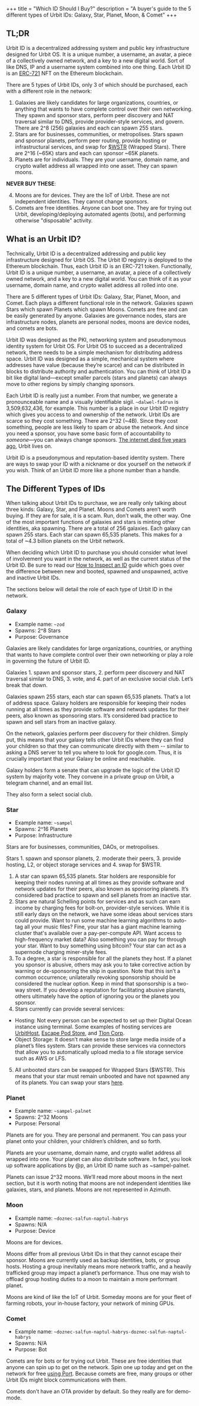 +++
title = "Which ID Should I Buy?"
description = "A buyer's guide to the 5 different types of Urbit IDs: Galaxy, Star, Planet, Moon, & Comet"
+++


## TL;DR

Urbit ID is a decentralized addressing system and public key infrastructure designed for Urbit OS. It is a unique number, a username, an avatar, a piece of a collectively owned network, and a key to a new digital world. Sort of like DNS, IP and a username system combined into one thing. Each Urbit ID is an [ERC-721](https://eips.ethereum.org/EIPS/eip-721) NFT on the Ethereum blockchain.

There are 5 types of Urbit IDs, only 3 of which should be purchased, each with a different role in the network:

1. Galaxies are likely candidates for large organizations, countries, or anything that wants to have complete control over their own networking. They spawn and sponsor stars, perform peer discovery and NAT traversal similar to DNS, provide provider-style services, and govern.  There are 2^8 (256) galaxies and each can spawn 255 stars.
2. Stars are for businesses, communities, or metropolises. Stars spawn and sponsor planets, perform peer routing, provide hosting or infrastructural services, and swap for [$WSTR](https://star.market/) (Wrapped Stars). There are 2^16 (~65K) stars and each can sponsor ~65K planets.
3. Planets are for individuals. They are your username, domain name, and crypto wallet address all wrapped into one asset. They can spawn moons.

**NEVER BUY THESE**:

4. Moons are for devices. They are the IoT of Urbit. These are not independent identities. They cannot change sponsors.
5. Comets are free identities. Anyone can boot one. They are for trying out Urbit, developing/deploying automated agents (bots), and performing otherwise "disposable" activity.

## What is an Urbit ID?

Technically, Urbit ID is a decentralized addressing and public key infrastructure designed for Urbit OS. The Urbit ID registry is deployed to the Ethereum blockchain. Thus, each Urbit ID is an ERC-721 token. Functionally, Urbit ID is a unique number, a username, an avatar, a piece of a collectively owned network, and a key to a new digital world. You can think of it as your username, domain name, and crypto wallet address all rolled into one.

There are 5 different types of Urbit IDs: Galaxy, Star, Planet, Moon, and Comet. Each plays a different functional role in the network. Galaxies spawn Stars which spawn Planets which spawn Moons. Comets are free and can be easily generated by anyone. Galaxies are governance nodes, stars are infrastructure nodes, planets are personal nodes, moons are device nodes, and comets are bots.

Urbit ID was designed as the PKI, networking system and pseudonymous identity system for Urbit OS. For Urbit OS to succeed as a decentralized network, there needs to be a simple mechanism for distributing address space. Urbit ID was designed as a simple, mechanical system where addresses have value (because they’re scarce) and can be distributed in blocks to distribute authority and authentication. You can think of Urbit ID a bit like digital land—except smaller parcels (stars and planets) can always move to other regions by simply changing sponsors.

Each Urbit ID is really just a number. From that number, we generate a pronounceable name and a visually identifiable sigil. `~dalwel-fadrun` is 3,509,632,436, for example. This number is a place in our Urbit ID registry which gives you access to and ownership of the network. Urbit IDs are scarce so they cost something. There are 2^32 (~4B). Since they cost something, people are less likely to spam or abuse the network. And since you need a sponsor, you have some basic form of accountability to *someone*—you can always change sponsors. [The internet died five years ago](https://forum.agoraroad.com/index.php?threads/dead-internet-theory-most-of-the-internet-is-fake.3011/), Urbit lives on. 

Urbit ID is a pseudonymous and reputation-based identity system. There are ways to swap your ID with a nickname or dox yourself on the network if you wish. Think of an Urbit ID more like a phone number than a handle.

## The Different Types of IDs

When talking about Urbit IDs to purchase, we are really only talking about three kinds: Galaxy, Star, and Planet. Moons and Comets aren’t worth buying. If they are for sale, it is a scam. Run, don’t walk, the other way. One of the most important functions of galaxies and stars is minting other identities, aka spawning. There are a total of 256 galaxies. Each galaxy can spawn 255 stars. Each star can spawn 65,535 planets. This makes for a total of ~4.3 billion planets on the Urbit network. 

When deciding which Urbit ID to purchase you should consider what level of involvement you want in the network, as well as the current status of the Urbit ID. Be sure to read our [How to Inspect an ID](/guides/how-to-inspect-an-id) guide which goes over the difference between new and booted, spawned and unspawned, active and inactive Urbit IDs. 

The sections below will detail the role of each type of Urbit ID in the network.

### Galaxy

- Example name: `~zod`
- Spawns: 2^8 Stars
- Purpose: Governance

Galaxies are likely candidates for large organizations, countries, or anything that wants to have complete control over their own networking or play a role in governing the future of Urbit ID.  

Galaxies 1. spawn and sponsor stars, 2. perform peer discovery and NAT traversal similar to DNS, 3. vote, and 4. part of an exclusive social club. Let’s break that down. 

Galaxies spawn 255 stars, each star can spawn 65,535 planets. That’s a lot of address space. Galaxy holders are responsible for keeping their nodes running at all times as they provide software and network updates for their peers, also known as sponsoring stars. It’s considered bad practice to spawn and sell stars from an inactive galaxy. 

On the network, galaxies perform peer discovery for their children. Simply put, this means that your galaxy tells other Urbit IDs where they can find your children so that they can communicate directly with them -- similar to asking a DNS server to tell you where to look for google.com. Thus, it is crucially important that your Galaxy be online and reachable.

Galaxy holders form a senate that can upgrade the logic of the Urbit ID system by majority vote. They convene in a private group on Urbit, a telegram channel, and an email list.

They also form a select social club.

### Star

- Example name: `~sampel`
- Spawns: 2^16 Planets
- Purpose: Infrastructure

Stars are for businesses, communities, DAOs, or metropolises. 

Stars 1. spawn and sponsor planets, 2. moderate their peers, 3. provide hosting, L2, or object storage services and 4. swap for $WSTR.

1. A star can spawn 65,535 planets. Star holders are responsible for keeping their nodes running at all times as they provide software and network updates for their peers, also known as sponsoring planets. It’s considered bad practice to spawn and sell planets from an inactive star.
2. Stars are natural Schelling points for services and as such can earn income by charging fees for bolt-on, provider-style services. While it is still early days on the network, we have some ideas about services stars could provide. Want to run some machine learning algorithms to auto-tag all your music files? Fine, your star has a giant machine learning cluster that's available over a pay-per-compute API. Want access to high-frequency market data? Also something you can pay for through your star. Want to buy something using bitcoin? Your star can act as a supernode charging miner-style fees. 
3. To a degree, a star is responsible for all the planets they host. If a planet you sponsor is abusive, others may ask you to take corrective action by warning or de-sponsoring the ship in question. Note that this isn’t a common occurrence; unilaterally revoking sponsorship should be considered the nuclear option. Keep in mind that sponsorship is a two-way street. If you develop a reputation for facilitating abusive planets, others ultimately have the option of ignoring you or the planets you sponsor. 
4. Stars currently can provide several services:
  - Hosting: Not every person can be expected to set up their Digital Ocean instance using terminal. Some examples of hosting services are [UrbitHost](https://urbithost.com/), [Escape Pod Store](https://www.escapepod.store/), and [Tlon Corp](https://tlon.io/).
  - Object Storage: It doesn’t make sense to store large media inside of a planet’s files system. Stars can provide these services via connectors that allow you to automatically upload media to a file storage service such as AWS or LFS. 
5. All unbooted stars can be swapped for Wrapped Stars ($WSTR). This means that your star must remain unbooted and have not spawned any of its planets. You can swap your stars [here](http://star.market/).

### Planet

- Example name: `~sampel-palnet`
- Spawns: 2^32 Moons
- Purpose: Personal

Planets are for you. They are personal and permanent. You can pass your planet onto your children, your children’s children, and so forth.

Planets are your username, domain name, and crypto wallet address all wrapped into one. Your planet can also distribute software. In fact, you look up software applications by @p, an Urbit ID name such as ~sampel-palnet. 

Planets can issue 2^32 moons. We’ll read more about moons in the next section, but it is worth noting that moons are not independent identities like galaxies, stars, and planets. Moons are not represented in Azimuth. 

### Moon

- Example name: `~doznec-salfun-naptul-habrys`
- Spawns: N/A
- Purpose: Device

Moons are for devices.

Moons differ from all previous Urbit IDs in that they cannot escape their sponsor. Moons are currently used as backup identities, bots, or group hosts. Hosting a group inevitably means more network traffic, and a heavily trafficked group may impact a planet’s performance. Thus one may wish to offload group hosting duties to a moon to maintain a more performant planet.

Moons are kind of like the IoT of Urbit. Someday moons are for your fleet of farming robots, your in-house factory, your network of mining GPUs. 

### Comet

- Example name: `~doznec-salfun-naptul-habrys-doznec-salfun-naptul-habrys`
- Spawns: N/A
- Purpose: Bot

Comets are for bots or for trying out Urbit. These are free identities that anyone can spin up to get on the network. Spin one up today and get on the network for free [using Port](https://urbit.org/getting-started). Because comets are free, many groups or other Urbit IDs might block communications with them. 

Comets don’t have an OTA provider by default. So they really are for demo-mode.
